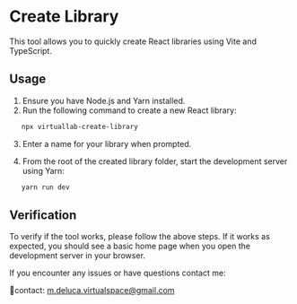 # Create Library

This tool allows you to quickly create React libraries using Vite and TypeScript. 

## Usage

1. Ensure you have Node.js and Yarn installed.
2. Run the following command to create a new React library:
   
```bash
   npx virtuallab-create-library
```

3. Enter a name for your library when prompted.

4. From the root of the created library folder, start the development server using Yarn:

```bash
   yarn run dev
```

## Verification

To verify if the tool works, please follow the above steps. If it works as expected, you should see a basic home page when you open the development server in your browser. 

If you encounter any issues or have questions contact me:

🧪contact: m.deluca.virtualspace@gmail.com
